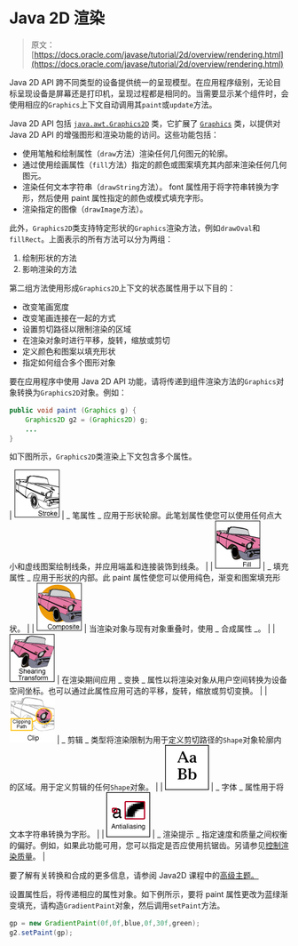 # Java 2D 渲染

> 原文： [https://docs.oracle.com/javase/tutorial/2d/overview/rendering.html](https://docs.oracle.com/javase/tutorial/2d/overview/rendering.html)

Java 2D API 跨不同类型的设备提供统一的呈现模型。在应用程序级别，无论目标呈现设备是屏幕还是打印机，呈现过程都是相同的。当需要显示某个组件时，会使用相应的`Graphics`上下文自动调用其`paint`或`update`方法。

Java 2D API 包括 [`java.awt.Graphics2D`](https://docs.oracle.com/javase/8/docs/api/java/awt/Graphics2D.html) 类，它扩展了 [`Graphics`](https://docs.oracle.com/javase/8/docs/api/java/awt/Graphics.html) 类，以提供对 Java 2D API 的增强图形和渲染功能的访问。这些功能包括：

*   使用笔触和绘制属性（`draw`方法）渲染任何几何图元的轮廓。
*   通过使用绘画属性（`fill`方法）指定的颜色或图案填充其内部来渲染任何几何图元。
*   渲染任何文本字符串（`drawString`方法）。 font 属性用于将字符串转换为字形，然后使用 paint 属性指定的颜色或模式填充字形。
*   渲染指定的图像（`drawImage`方法）。

此外，`Graphics2D`类支持特定形状的`Graphics`渲染方法，例如`drawOval`和`fillRect`。上面表示的所有方法可以分为两组：

1.  绘制形状的方法
2.  影响渲染的方法

第二组方法使用形成`Graphics2D`上下文的状态属性用于以下目的：

*   改变笔画宽度
*   改变笔画连接在一起的方式
*   设置剪切路径以限制渲染的区域
*   在渲染对象时进行平移，旋转，缩放或剪切
*   定义颜色和图案以填充形状
*   指定如何组合多个图形对象

要在应用程序中使用 Java 2D API 功能，请将传递到组件渲染方法的`Graphics`对象转换为`Graphics2D`对象。例如：

```java
public void paint (Graphics g) {
    Graphics2D g2 = (Graphics2D) g;
    ...
}

```

如下图所示，`Graphics2D`类渲染上下文包含多个属性。

| ![This figure represents a stroke to outline the shape ](img/b31a5c395046f2ef7daff02c1a9fcd55.jpg) | _ 笔属性 _ 应用于形状轮廓。此笔划属性使您可以使用任何点大小和虚线图案绘制线条，并应用端盖和连接装饰到线条。 |
| ![This figure shows how to fill a shape with solid color](img/46743518d93a6f21b6e560b8f7d48dd7.jpg) | _ 填充属性 _ 应用于形状的内部。此 paint 属性使您可以使用纯色，渐变和图案填充形状。 |
| ![This figure shows how to composite an existing image and a graphic primitives ](img/03f800db700325932eb01d0633bc5664.jpg) | 当渲染对象与现有对象重叠时，使用 _ 合成属性 _。 |
| ![This figure represents shearing transform](img/58b0fe38b82c64a42073cf090c67ff6a.jpg) | 在渲染期间应用 _ 变换 _ 属性以将渲染对象从用户空间转换为设备空间坐标。也可以通过此属性应用可选的平移，旋转，缩放或剪切变换。 |
| ![This figure represents how to define the clipping path by using the Shape object](img/0591aea0aac5f00f688b3df1b2295ffb.jpg) | _ 剪辑 _ 类型将渲染限制为用于定义剪切路径的`Shape`对象轮廓内的区域。用于定义剪辑的任何`Shape`对象。 |
| ![This figure demonstrates a sample of glyphs](img/f8ea3e5dd6cc935bf5bb501562eb9c8a.jpg) | _ 字体 _ 属性用于将文本字符串转换为字形。 |
| ![This figure represents antialiasing ](img/d68058a0df93922e871f0a6983e9755e.jpg) | _ 渲染提示 _ 指定速度和质量之间权衡的偏好。例如，如果此功能可用，您可以指定是否应使用抗锯齿。另请参见[控制渲染质量](../advanced/quality.html)。 |

要了解有关转换和合成的更多信息，请参阅 Java2D 课程中的[高级主题。](../advanced/index.html)

设置属性后，将传递相应的属性对象。如下例所示，要将 paint 属性更改为蓝绿渐变填充，请构造`GradientPaint`对象，然后调用`setPaint`方法。

```java
gp = new GradientPaint(0f,0f,blue,0f,30f,green);
g2.setPaint(gp);

```